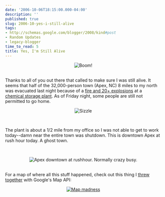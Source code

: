 ```yaml
---
date: '2006-10-06T18:15:00.000-04:00'
description: ''
published: true
slug: 2006-10-yes-i-still-alive
tags:
- http://schemas.google.com/blogger/2008/kind#post
- Random Updates
- legacy-blogger
time_to_read: 5
title: Yes, I'm Still Alive
---
```


<p align="center"><img alt="Boom!" id="image521" src="http://www.wassupy.com/wp-content/uploads/2006/10/apex-chem-fire.jpg" /></p><br />Thanks to all of you out there that called to make sure I was still alive. It seems that half of the 32,000-person town (Apex, NC) 8 miles to my north was evacuated last night because of a <a href="http://news.google.com/?q=Chemical+Fire+Apex+NC">fire and 20+ explosions</a> at a <a href="http://www.eqonline.com/locations/EQ_North_Carolina.asp">chemical storage plant</a>. As of Friday night, some people are still not permitted to go home.<br /><p align="center"><img alt="Sizzle" id="image522" src="http://www.wassupy.com/wp-content/uploads/2006/10/chem-plant-after.jpg" /></p><br /><p align="left">The plant is about a 1/2 mile from my office so I was not able to get to work today--damn near the entire town was shutdown. This is  downtown Apex at rush hour today. A ghost town.</p><br /><p align="center"><img alt="Apex downtown at rushhour. Normally crazy busy." id="image520" src="http://www.wassupy.com/wp-content/uploads/2006/10/apex-webcam.jpg" /></p><br />For a map of where all this stuff happened, check out this thing I <a href="/maphacks/boom.php">threw together</a> with Google's Map API:<br /><p align="center"><a href="/maphacks/boom.php"><img alt="Map madness" id="image524" src="http://www.wassupy.com/wp-content/uploads/2006/10/map.gif" /></a></p>